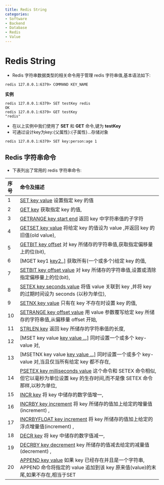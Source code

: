 ```yaml
---
title: Redis String
categories:
- Software
- Backend
- Database
- Redis
- Value
---
```

# Redis String

- Redis 字符串数据类型的相关命令用于管理 redis 字符串值,基本语法如下:

```
redis 127.0.0.1:6379> COMMAND KEY_NAME
```

**实例**

```
redis 127.0.0.1:6379> SET testKey redis
OK
redis 127.0.0.1:6379> GET testKey
"redis"
```

- 在以上实例中我们使用了 **SET** 和 **GET** 命令,键为 **testKey**
- 可通过设计key为key:{父属性}:{子属性}...存储对象

```
redis 127.0.0.1:6379> SET key:person:age 1
```

## Redis 字符串命令

- 下表列出了常用的 redis 字符串命令:

| 序号 | 命令及描述                                                   |
| :--- | :----------------------------------------------------------- |
| 1    | [SET key value](https://www.runoob.com/redis/strings-set.html)  设置指定 key 的值 |
| 2    | [GET key](https://www.runoob.com/redis/strings-get.html)  获取指定 key 的值, |
| 3    | [GETRANGE key start end](https://www.runoob.com/redis/strings-getrange.html)  返回 key 中字符串值的子字符 |
| 4    | [GETSET key value](https://www.runoob.com/redis/strings-getset.html) 将给定 key 的值设为 value ,并返回 key 的旧值(old value), |
| 5    | [GETBIT key offset](https://www.runoob.com/redis/strings-getbit.html) 对 key 所储存的字符串值,获取指定偏移量上的位(bit), |
| 6    | [MGET key1 [key2..\]](https://www.runoob.com/redis/strings-mget.html) 获取所有(一个或多个)给定 key 的值, |
| 7    | [SETBIT key offset value](https://www.runoob.com/redis/strings-setbit.html) 对 key 所储存的字符串值,设置或清除指定偏移量上的位(bit), |
| 8    | [SETEX key seconds value](https://www.runoob.com/redis/strings-setex.html) 将值 value 关联到 key ,并将 key 的过期时间设为 seconds (以秒为单位), |
| 9    | [SETNX key value](https://www.runoob.com/redis/strings-setnx.html) 只有在 key 不存在时设置 key 的值, |
| 10   | [SETRANGE key offset value](https://www.runoob.com/redis/strings-setrange.html) 用 value 参数覆写给定 key 所储存的字符串值,从偏移量 offset 开始, |
| 11   | [STRLEN key](https://www.runoob.com/redis/strings-strlen.html) 返回 key 所储存的字符串值的长度, |
| 12   | [MSET key value [key value ...\]](https://www.runoob.com/redis/strings-mset.html) 同时设置一个或多个 key-value 对, |
| 13   | [MSETNX key value [key value ...\]](https://www.runoob.com/redis/strings-msetnx.html)  同时设置一个或多个 key-value 对,当且仅当所有给定 key 都不存在, |
| 14   | [PSETEX key milliseconds value](https://www.runoob.com/redis/strings-psetex.html) 这个命令和 SETEX 命令相似,但它以毫秒为单位设置 key 的生存时间,而不是像 SETEX 命令那样,以秒为单位, |
| 15   | [INCR key](https://www.runoob.com/redis/strings-incr.html) 将 key 中储存的数字值增一, |
| 16   | [INCRBY key increment](https://www.runoob.com/redis/strings-incrby.html) 将 key 所储存的值加上给定的增量值(increment) , |
| 17   | [INCRBYFLOAT key increment](https://www.runoob.com/redis/strings-incrbyfloat.html) 将 key 所储存的值加上给定的浮点增量值(increment) , |
| 18   | [DECR key](https://www.runoob.com/redis/strings-decr.html) 将 key 中储存的数字值减一, |
| 19   | [DECRBY key decrement](https://www.runoob.com/redis/strings-decrby.html) key 所储存的值减去给定的减量值(decrement) , |
| 20   | [APPEND key value](https://www.runoob.com/redis/strings-append.html) 如果 key 已经存在并且是一个字符串, APPEND 命令将指定的 value 追加到该 key 原来值(value)的末尾,如果不存在,相当于SET |
